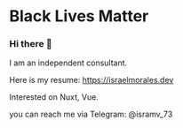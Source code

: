# Black Lives Matter 

### Hi there 👋

I am an independent consultant.

Here is my resume: https://israelmorales.dev 

Interested on Nuxt, Vue.

you can reach me via Telegram: @isramv_73
